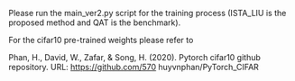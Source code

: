Please run the main_ver2.py script for the training process (ISTA_LIU is the proposed method and QAT is the benchmark).

For the cifar10 pre-trained weights please refer to

Phan, H., David, W., Zafar, & Song, H. (2020). Pytorch cifar10 github repository. URL: https://github.com/570
huyvnphan/PyTorch_CIFAR
